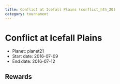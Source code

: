 ```yaml
---
title: Conflict at Icefall Plains (conflict_hth_20)
category: tournament
---
```

# Conflict at Icefall Plains

  * Planet: planet21
  * Start date: 2016-07-09
  * End date: 2016-07-12

## Rewards

